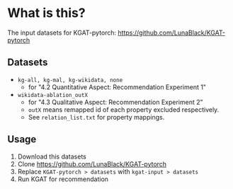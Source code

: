 # What is this?
The input datasets for KGAT-pytorch: https://github.com/LunaBlack/KGAT-pytorch

## Datasets
* ```kg-all, kg-mal, kg-wikidata, none```
  * for "4.2 Quantitative Aspect: Recommendation Experiment 1"
* ```wikidata-ablation_outX```
  * for "4.3 Qualitative Aspect: Recommendation Experiment 2"
  * ```outX``` means remapped id of each property excluded respectively.
  * See ```relation_list.txt``` for property mappings.

##  Usage
1. Download this datasets
2. Clone https://github.com/LunaBlack/KGAT-pytorch
3. Replace ```KGAT-pytorch > datasets``` with  ```kgat-input > datasets```
4. Run KGAT for recommendation

